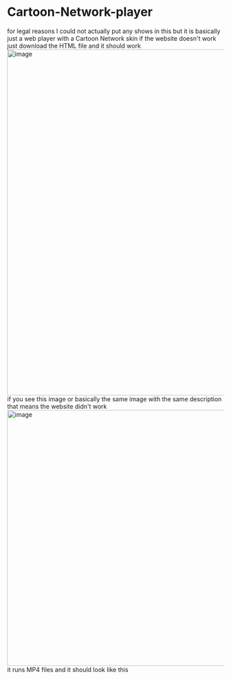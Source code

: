 # Cartoon-Network-player
for legal reasons I could not actually put any shows in this but it is basically just a web player with a Cartoon Network skin 
if the website doesn't work just download the HTML file and it should work
<img width="1760" height="803" alt="image" src="https://github.com/user-attachments/assets/ce2d53aa-6701-4cdf-9b96-df9265fda159" />
if you see this image or basically the same image with the same description that means the website didn't work
<img width="1745" height="594" alt="image" src="https://github.com/user-attachments/assets/da95b5fd-a6dd-4ea2-9ad4-350e4a4e56f6" />
it runs MP4 files and it should look like this
